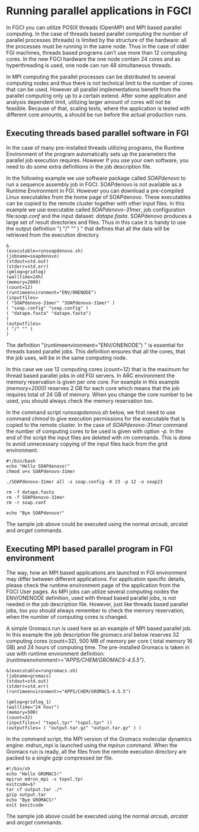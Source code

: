 # Running parallel applications in FGCI

In FGCI you can utilize POSIX threads (OpenMP) and
MPI based parallel computing. In the case of threads based parallel
computing the number of parallel processes (threads) is limited by the
structure of the hardware: all the processes must be running in the same
node. Thus in the case of older FGI machines, threads based programs
can't use more than 12 computing cores. In the new FGCI hardware
the one node contain 24 cores and as hyperthreading is used, one node
can run 48 simultaneous threads.

In MPI computing the parallel processes can be distributed to several
computing nodes and thus there is not technical limit to the number of
cores that can be used. However all parallel implementations benefit
from the parallel computing only up to a certain extend. After some
application and analysis dependent limit, utilizing larger amount of
cores will not be feasible. Because of that, scaling tests, where the
application is tested with different core amounts, a should be run
before the actual production runs.

## Executing threads based parallel software in FGI

In the case of many pre-installed threads utilizing programs, the
Runtime Environment of the program automatically sets up the parameters
the parallel job execution requires. However if you use your own
software, you need to do some extra definitions in the job description
file.

In the following example we use software package called *SOAPdenovo* to
run a sequence assembly job in FGCI. SOAPdenovo is not available as a
Runtime Environment in FGI. However you can download a pre-compiled
Linux executables from the home page of SOAPdenovo. These executables
can be copied to the remote cluster together with other input files. In
this example we use executable called *SOAPdenovo-31mer*, job
configuration file:*soap.conf* and the input dataset: *datape.fasta*.
SOAPdenovo produces a large set of result directories and files. Thus in
this case it is handy to use the output definition "( "/" "" ) " that
defines that all the data will be retrieved from the execution
directory.

    &
    (executable=runsoapdenovo.sh)
    (jobname=soapdenovo)
    (stdout=std.out)
    (stderr=std.err)
    (gmlog=gridlog)
    (walltime=24h)
    (memory=2000)
    (count=12)
    (runtimeenvironment="ENV/ONENODE")
    (inputfiles=
    ( "SOAPdenovo-31mer" "SOAPdenovo-31mer" )
    ( "soap.config" "soap.config" )
    ( "datape.fasta" "datape.fasta")
    )
    (outputfiles=
    ( "/" "" )
    )

The definition "(runtimeenvironment="ENV/ONENODE") " is essential for
threads based parallel jobs. This definition ensures that all the cores,
that the job uses, will be in the same computing node.

In this case we use 12 computing cores (*count=12*) that is the maximum
for thread based parallel jobs in old FGI servers. In ARC environment
the memory reservation is given per one core. For example in this
example *(memory=2000)* reserves 2 GB for each core which means that the
job requires total of 24 GB of memory. When you change the core number
to be used, you should always check the memory reservation too.

In the command script *runsoapdenovo.sh* below, we first need to use
command *chmod* to give execution permissions for the executable that is
copied to the remote cluster. In the case of *SOAPdenovo-31mer* command
the number of computing cores to be used is given with option *-p*. In
the end of the script the input files are deleted with *rm* commands.
This is done to avoid unnecessary copying of the input files back from
the grid environment.

    #!/bin/bash
    echo "Hello SOAPdenovo!"
    chmod u+x SOAPdenovo-31mer

    ./SOAPdenovo-31mer all -s soap.config -K 23 -p 12 -o soap23

    rm -f datape.fasta
    rm -f SOAPdenovo-31mer
    rm -r soap.conf

    echo "Bye SOAPdenovo!"

The sample job above could be executed using the normal *arcsub*,
*arcstat* and *arcget* commands.

## Executing MPI based parallel program in FGI environment

The way, how an MPI based applications are launched in FGI environment
may differ between different applications. For application specific
details, please check the runtime environment page of the application
from the FGCI User pages. As MPI jobs can utilize several computing
nodes the ENV/ONENODE definition, used with thread based parallel jobs,
is not needed in the job description file. However, just like threads
based parallel jobs, too you should always remember to check the memory
reservation, when the number of computing cores is changed.

A simple Gromacs run is used here as an example of MPI based parallel
job. In this example the job description file *gromacs.xrsl* below
reserves 32 computing cores (count=32), 500 MB of memory per core (
total memory 16 GB) and 24 hours of computing time. The pre-installed
Gromacs is taken in use with runtime environment definition:
*(runtimeenvironment&gt;="APPS/CHEM/GROMACS-4.5.5")*.

    &(executable=rungromacs.sh)
    (jobname=gromacs)
    (stdout=std.out)
    (stderr=std.err)
    (runtimeenvironment>="APPS/CHEM/GROMACS-4.5.5")

    (gmlog=gridlog_1)
    (walltime="24 hour")
    (memory=500)
    (count=32)
    (inputfiles=( "topol.tpr" "topol.tpr" ))
    (outputfiles= ( "output.tar.gz" "output.tar.gz" ) )

In the command script, the MPI version of the Gromacs molecular dynamics
engine: *mdrun\_mpi* is launched using the *mpirun* command. When the
Gromacs run is ready, all the files from the remote execution directory
are packed to a single *gzip* compressed *tar* file.

    #!/bin/sh
    echo "Hello GROMACS!"
    mpirun mdrun_mpi -s topol.tpr
    exitcode=$?
    tar cf output.tar ./*
    gzip output.tar
    echo "Bye GROMACS!"
    exit $exitcode 

The sample job above could be executed using the normal *arcsub*,
*arcstat* and *arcget* commands.
